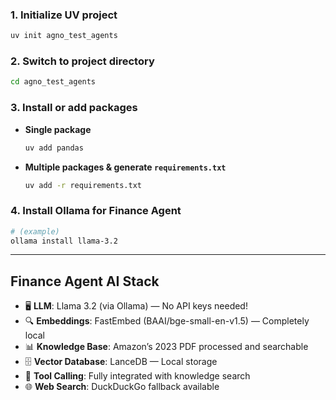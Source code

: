 ### 1. Initialize UV project

```bash
uv init agno_test_agents
```

### 2. Switch to project directory

```bash
cd agno_test_agents
```

### 3. Install or add packages

- **Single package**

  ```bash
  uv add pandas
  ```

- **Multiple packages & generate `requirements.txt`**

  ```bash
  uv add -r requirements.txt
  ```

### 4. Install Ollama for Finance Agent

```bash
# (example)
ollama install llama-3.2
```

---

## Finance Agent AI Stack

- 🖥️ **LLM**: Llama 3.2 (via Ollama) — No API keys needed!
- 🔍 **Embeddings**: FastEmbed (BAAI/bge-small-en-v1.5) — Completely local
- 📊 **Knowledge Base**: Amazon’s 2023 PDF processed and searchable
- 🗄️ **Vector Database**: LanceDB — Local storage
- 🔧 **Tool Calling**: Fully integrated with knowledge search
- 🌐 **Web Search**: DuckDuckGo fallback available
